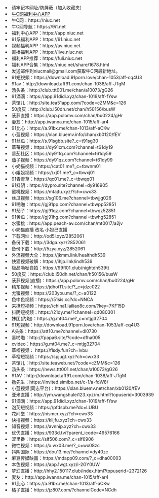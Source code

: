 <li>请牢记本网址/防屏蔽（加入收藏夹）</li>
<li><a href="https://cdn.jsdelivr.net/gh/niucnet/zonghe@latest/3.0.apk" target="_blank">牛C网福利中心APP</a></li>
<li>牛C网：https://niuc.net</li>
<li>牛C网导航：https://9i1.net</li>
<li>福利中心APP：https://app.niuc.net</li>
<li>91系福利APP：https://91.niuc.net</li>
<li>视频福利APP：https://av.niuc.net</li>
<li>直播福利APP：https://live.niuc.net</li>
<li>福利APP推荐：https://fuli.niuc.net</li>
<li>福利APP合集：https://niuc.net/share/1678.html</li>
<li>发送邮件到niucmail@gmail.com获取牛C网最新地址。</li>
<li>91短視頻：https://download.91porn.love/chan-1053/aff-cq4U3</li>
<li>91av：http://download.aff91.com/chan-1038/aff-JTgM</li>
<li>汤头条：http://club.ttt001.me/chan/a10073/gG26</li>
<li>91滴滴：https://app.91didi.xyz/chan-1019/aff-fYsw</li>
<li>茶馆儿：http://site.tea51app.com/?code=cZMM&c=126</li>
<li>50度灰：http://club.i50dh.net/chan/h50156/busW</li>
<li>菠萝直播：https://app.polomv.com/chan/bu0224/gHr</li>
<li>妻友：http://app.iwanna.me/chan-1015/aff-ar4</li>
<li>91比心：https://a.91bx.me/chan-1013/aff-aCKw</li>
<li>小蓝视频：https://xlan.bluemv.info/chan/xb0120/fEV</li>
<li>91丝瓜：https://s.91sgbb.site?_c=t91sg30</li>
<li>草莓视频：https://dy91cm.com?channel=t61dy19</li>
<li>番茄社区：https://dy91fq.com?channel=t61dy59</li>
<li>茄子视频：https://dy91qz.com?channel=t61dy99</li>
<li>小奶猫视频：https://cat01.me?_c=tbwnm01</li>
<li>小姐姐视频：https://xj01.me?_c=tbwxj01</li>
<li>91青青草：https://qc01.me?_c=tbwqq01</li>
<li>91抖阴：https://dypro.site?channel=dy916905</li>
<li>蜜桃视频：https://mtajfu.xyz/?ch=cwx33</li>
<li>丝瓜视频：https://sg106.me?channel=tbwjjg026</li>
<li>91啪啪：https://gj91pp.com?channel=tbwpp52851</li>
<li>91茄子：https://gj91qz.com?channel=tbwqz52851</li>
<li>91黄瓜：https://gj91hg.com?channel=tbwhg52851</li>
<li>水蜜桃：https://app.peach-av.com/chan/mt0017/a2jv</li>
<li>小奶猫直播 改名 小妲己直播</li>
<li>下载网址：http://od5l.xyz/2852061</li>
<li>备份下载：http://3dga.xyz/2852061</li>
<li>备份下载：http://5zya.xyz/2852061</li>
<li>外流视频大全：https://jkmm.link/healthdh539</li>
<li>快猫视频破解：https://ihjp.link/indh539</li>
<li>极品呦呦自拍：https://99fl01.club/nightdh539tt</li>
<li>50度灰：https://club.i50dh.net/chan/h50156/busW</li>
<li>菠萝视频(直播)：https://app.polomv.com/chan/bu0224/gHr</li>
<li>精东视频：https://jdhot11.site/?_c=jdzc022</li>
<li>尤蜜视频：https://203you.me/?_c=a0122</li>
<li>色中色视频：https://51sis.cc?dc=NNCA</li>
<li>来撩短视频：https://china1.lailiao8c.com/?key=7KF15D</li>
<li>抖阴短视频：https://21dy.me/?channel=qd080301</li>
<li>妹团(约炮)：https://g.mt04.me?_c=mtjg32704</li>
<li>91短视频：http://download.91porn.love/chan-1053/aff-cq4U3</li>
<li>A头条：https://att10.me?channel=dl0730</li>
<li>番啪啪：http://fpapa6.site/?code=dfha005</li>
<li>xvideo：https://g.mt04.me?_c=mtjg32704</li>
<li>草榴视频： https://flsdy.fun?ch=lvbu</li>
<li>草榴短视频：https://spjugt.xyz?ch=cwx33</li>
<li>茶馆儿：http://site.teaweb.net/?code=cZMM&c=126</li>
<li>汤头条：https://news.ttt001.net/chan/a10073/gG26</li>
<li>91AV：http://download.aff91.com/chan-1038/aff-JTgM</li>
<li>撸先生：https://invited.simibo.net/c-1/a-fdW8/</li>
<li>小蓝视频(同志平台)：https://xlan.bluemv.net/chan/xb0120/fEV</li>
<li>亚米直播：http://ym.wangshulei123.xyz/m.html?topuserid=3003939</li>
<li>91滴滴：https://app.91didi.xyz/chan-1019/aff-fYsw</li>
<li>泡芙短视频：https://pfdspb.me?dc=LUBU</li>
<li>花间堂：https://nismcr.xyz/?ch=cwx33</li>
<li>快撸视频：https://klijfu.xyz?ch=cwx33</li>
<li>知音视频：https://avnnip.xyz?ch=cwx33</li>
<li>优优直播：https://933d.tv/?parent_icode=49576166</li>
<li>涩里番：https://slf506.com?_c=slf6906</li>
<li>微性视频：https://x.wx03.me/?_c=wx08zc</li>
<li>抖阴国际：https://dou13.me/?channel=dy40zc</li>
<li>麻豆传媒映画：https://mdapp09.com/?_c=dha00003</li>
<li>本色视频：https://app.1wgt.xyz/i-2GY0UW</li>
<li>梦幻直播：http://hhy2.150117.club/index.html?topuserid=2372126</li>
<li>妻友：http://app.iwanna.me/chan-1015/aff-ar4</li>
<li>91比心：https://a.91bx.me/chan-1013/aff-aCKw</li>
<li>橘子直播：https://jz807.com/?channelCode=NCdh</li>
